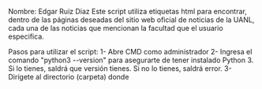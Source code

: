 Nombre: Edgar Ruiz Diaz
Este script utiliza etiquetas html para encontrar, dentro de las páginas deseadas del sitio web oficial de noticias de la UANL, cada una de las noticias que mencionan la facultad que el usuario especifica.

Pasos para utilizar el script:
1- Abre CMD como administrador
2- Ingresa el comando "python3 --version" para asegurarte de tener instalado Python 3. Si lo tienes, saldrá que versión tienes. Si no lo tienes, saldrá error.
3- Dirígete al directorio (carpeta) donde 
